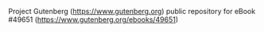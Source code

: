Project Gutenberg (https://www.gutenberg.org) public repository for eBook #49651 (https://www.gutenberg.org/ebooks/49651)
